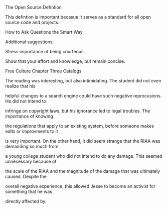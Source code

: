 The Open Source Defintion

This defintion is important becasue it serves as a standard for all open source code and projects.


How to Ask Questions the Smart Way

Additional suggestions:

Stress importance of being courteous.

Show that your effort and knowledge, but remain concise.


Free Culture Chapter Three Catalogs

The reading was interesting, but also intimidating. The student did not even realize that his 

helpful changes to a search engine could have such negative reprocusions. He did not intend to 

infringe on copyright laws, but his ignorance led to legal troubles. The importance of knowing 

the regulations that apply to an existing system, before someone makes edits or improvments to it

is very important. On the other hand, it did seem strange that the RIAA was demanding so much from 

a young college student who did not intend to do any damage. This seemed unnecessary because of 

the scale of the RIAA and the magnitude of the damage that was ultimately caused. Despite the 

overall negative experience, this allowed Jesse to become an activist for something that he was 

directly affected by.
